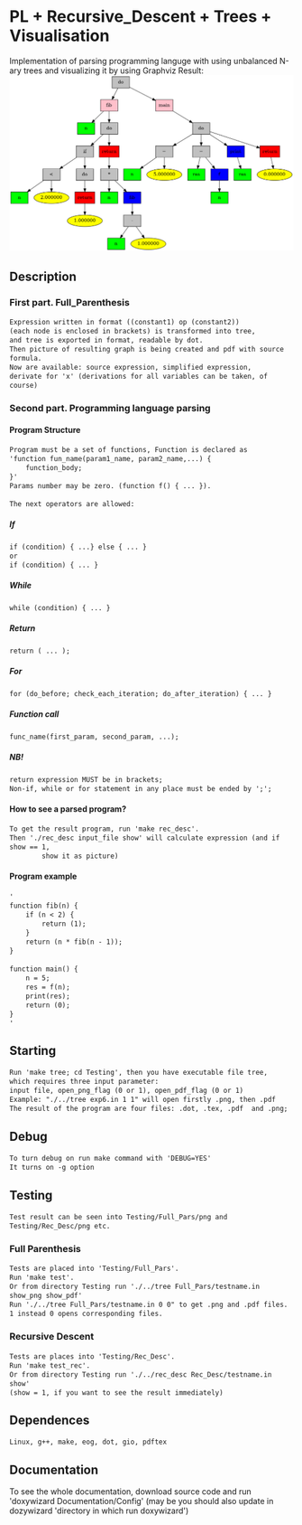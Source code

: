 # PL + Recursive_Descent + Trees + Visualisation
Implementation of parsing programming languge with using 
unbalanced N-ary trees and visualizing it by using Graphviz
Result:
![alt_text](https://github.com/GetsuDer/TreesAndVisualisation/blob/main/fib.png)

## Description
### First part. Full_Parenthesis
    Expression written in format ((constant1) op (constant2))
    (each node is enclosed in brackets) is transformed into tree,
    and tree is exported in format, readable by dot.
    Then picture of resulting graph is being created and pdf with source formula.
    Now are available: source expression, simplified expression, 
    derivate for 'x' (derivations for all variables can be taken, of course)

### Second part. Programming language parsing
#### Program Structure
    Program must be a set of functions, Function is declared as 
    'function fun_name(param1_name, param2_name,...) {
        function_body;
    }'
    Params number may be zero. (function f() { ... }).

    The next operators are allowed:
##### If
    if (condition) { ...} else { ... }
    or
    if (condition) { ... }
##### While
    while (condition) { ... }
##### Return
    return ( ... );
##### For
    for (do_before; check_each_iteration; do_after_iteration) { ... }

##### Function call
    func_name(first_param, second_param, ...);

##### NB!
    return expression MUST be in brackets;
    Non-if, while or for statement in any place must be ended by ';';

#### How to see a parsed program?   
    To get the result program, run 'make rec_desc'.
    Then './rec_desc input_file show' will calculate expression (and if show == 1, 
            show it as picture)
#### Program example
    '
    function fib(n) {
        if (n < 2) {
            return (1);
        }
        return (n * fib(n - 1));
    }

    function main() {
        n = 5;
        res = f(n);
        print(res);
        return (0);
    }
    '
## Starting
    Run 'make tree; cd Testing', then you have executable file tree, 
    which requires three input parameter: 
    input file, open_png_flag (0 or 1), open_pdf_flag (0 or 1)
    Example: "./../tree exp6.in 1 1" will open firstly .png, then .pdf
    The result of the program are four files: .dot, .tex, .pdf  and .png;

## Debug
    To turn debug on run make command with 'DEBUG=YES'
    It turns on -g option

## Testing
    Test result can be seen into Testing/Full_Pars/png and Testing/Rec_Desc/png etc.

### Full Parenthesis
    Tests are placed into 'Testing/Full_Pars'.
    Run 'make test'.
    Or from directory Testing run './../tree Full_Pars/testname.in show_png show_pdf'
    Run './../tree Full_Pars/testname.in 0 0" to get .png and .pdf files. 
    1 instead 0 opens corresponding files.
### Recursive Descent
    Tests are places into 'Testing/Rec_Desc'.
    Run 'make test_rec'.
    Or from directory Testing run './../rec_desc Rec_Desc/testname.in show'
    (show = 1, if you want to see the result immediately)

## Dependences
    Linux, g++, make, eog, dot, gio, pdftex

## Documentation
To see the whole documentation, download source code and run 'doxywizard Documentation/Config'
(may be you should also update in dozywizard 'directory in which run doxywizard')
